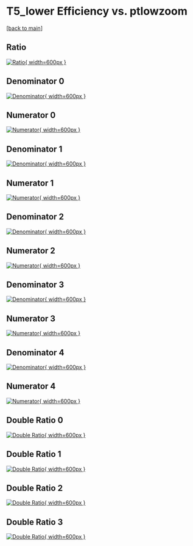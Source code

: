 # T5_lower Efficiency vs. ptlowzoom

[[back to main](./)]



## Ratio

[![Ratio](../mtv/var/T5_lower_base_13_0_eff_ptlowzoom.png){ width=600px }](../mtv/var/T5_lower_base_13_0_eff_ptlowzoom.pdf)

## Denominator 0

[![Denominator](../mtv/den/T5_lower_base_13_0_eff_ptlowzoom_den0.png){ width=600px }](../mtv/den/T5_lower_base_13_0_eff_ptlowzoom_den0.pdf)

## Numerator 0

[![Numerator](../mtv/num/T5_lower_base_13_0_eff_ptlowzoom_num0.png){ width=600px }](../mtv/num/T5_lower_base_13_0_eff_ptlowzoom_num0.pdf)

## Denominator 1

[![Denominator](../mtv/den/T5_lower_base_13_0_eff_ptlowzoom_den1.png){ width=600px }](../mtv/den/T5_lower_base_13_0_eff_ptlowzoom_den1.pdf)

## Numerator 1

[![Numerator](../mtv/num/T5_lower_base_13_0_eff_ptlowzoom_num1.png){ width=600px }](../mtv/num/T5_lower_base_13_0_eff_ptlowzoom_num1.pdf)

## Denominator 2

[![Denominator](../mtv/den/T5_lower_base_13_0_eff_ptlowzoom_den2.png){ width=600px }](../mtv/den/T5_lower_base_13_0_eff_ptlowzoom_den2.pdf)

## Numerator 2

[![Numerator](../mtv/num/T5_lower_base_13_0_eff_ptlowzoom_num2.png){ width=600px }](../mtv/num/T5_lower_base_13_0_eff_ptlowzoom_num2.pdf)

## Denominator 3

[![Denominator](../mtv/den/T5_lower_base_13_0_eff_ptlowzoom_den3.png){ width=600px }](../mtv/den/T5_lower_base_13_0_eff_ptlowzoom_den3.pdf)

## Numerator 3

[![Numerator](../mtv/num/T5_lower_base_13_0_eff_ptlowzoom_num3.png){ width=600px }](../mtv/num/T5_lower_base_13_0_eff_ptlowzoom_num3.pdf)

## Denominator 4

[![Denominator](../mtv/den/T5_lower_base_13_0_eff_ptlowzoom_den4.png){ width=600px }](../mtv/den/T5_lower_base_13_0_eff_ptlowzoom_den4.pdf)

## Numerator 4

[![Numerator](../mtv/num/T5_lower_base_13_0_eff_ptlowzoom_num4.png){ width=600px }](../mtv/num/T5_lower_base_13_0_eff_ptlowzoom_num4.pdf)

## Double Ratio 0

[![Double Ratio](../mtv/ratio/T5_lower_base_13_0_eff_ptlowzoom_ratio0.png){ width=600px }](../mtv/ratio/T5_lower_base_13_0_eff_ptlowzoom_ratio0.pdf)

## Double Ratio 1

[![Double Ratio](../mtv/ratio/T5_lower_base_13_0_eff_ptlowzoom_ratio1.png){ width=600px }](../mtv/ratio/T5_lower_base_13_0_eff_ptlowzoom_ratio1.pdf)

## Double Ratio 2

[![Double Ratio](../mtv/ratio/T5_lower_base_13_0_eff_ptlowzoom_ratio2.png){ width=600px }](../mtv/ratio/T5_lower_base_13_0_eff_ptlowzoom_ratio2.pdf)

## Double Ratio 3

[![Double Ratio](../mtv/ratio/T5_lower_base_13_0_eff_ptlowzoom_ratio3.png){ width=600px }](../mtv/ratio/T5_lower_base_13_0_eff_ptlowzoom_ratio3.pdf)

